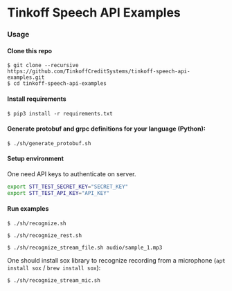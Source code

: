 # Tinkoff Speech API Examples

### Usage

#### Clone this repo

```
$ git clone --recursive https://github.com/TinkoffCreditSystems/tinkoff-speech-api-examples.git
$ cd tinkoff-speech-api-examples
```

#### Install requirements

```
$ pip3 install -r requirements.txt
```

#### Generate protobuf and grpc definitions for your language (Python):

```
$ ./sh/generate_protobuf.sh
```

#### Setup environment

One need API keys to authenticate on server.

```bash
export STT_TEST_SECRET_KEY="SECRET_KEY"
export STT_TEST_API_KEY="API_KEY"
```

#### Run examples

```
$ ./sh/recognize.sh
```

```
$ ./sh/recognize_rest.sh
```

```
$ ./sh/recognize_stream_file.sh audio/sample_1.mp3
```

One should install sox library to recognize recording from a microphone (`apt 
install sox` / `brew install sox`):

```
$ ./sh/recognize_stream_mic.sh
```
